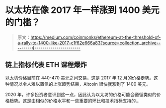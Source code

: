 # 以太坊在像 2017 年一样涨到 1400 美元的门槛？

> 原文：<https://medium.com/coinmonks/ethereum-at-the-threshold-of-a-rally-to-1400-like-2017-c1f62e666a83?source=collection_archive---------4----------------------->

## 链上指标代表 ETH 课程爆炸

以太坊价格目前在 440-470 美元之间交易，这是 2017 年 12 月的价格走势。这种情况以令人难以置信的上涨趋势结束，Altcoin 很快就涨到了 1400 美元。

2020 年，许多投资者意识到这一点，因此认为以太坊的价格可能会遵循类似的价格趋势。这是由相似的价格水平和一些重要的环比和技术指标支持的…